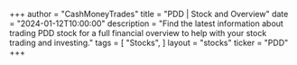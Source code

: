+++
author = "CashMoneyTrades"
title = "PDD | Stock and Overview"
date = "2024-01-12T10:00:00"
description = "Find the latest information about trading PDD stock for a full financial overview to help with your stock trading and investing."
tags = [
   "Stocks",
]
layout = "stocks"
ticker = "PDD"
+++
